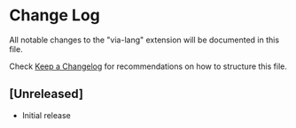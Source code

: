 # Change Log

All notable changes to the "via-lang" extension will be documented in this file.

Check [Keep a Changelog](http://keepachangelog.com/) for recommendations on how to structure this file.

## [Unreleased]

- Initial release